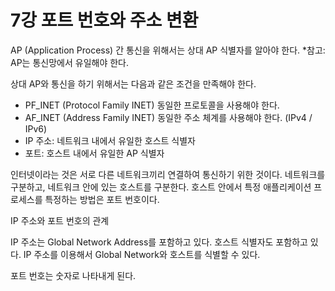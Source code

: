 # 7강 포트 번호와 주소 변환

AP (Application Process) 간 통신을 위해서는 상대 AP 식별자를 알아야 한다.
*참고: AP는 통신망에서 유일해야 한다.

상대 AP와 통신을 하기 위해서는 다음과 같은 조건을 만족해야 한다.
- PF_INET (Protocol Family INET) 동일한 프로토콜을 사용해야 한다.
- AF_INET (Address Family INET) 동일한 주소 체계를 사용해야 한다. (IPv4 / IPv6)
- IP 주소: 네트워크 내에서 유일한 호스트 식별자
- 포트: 호스트 내에서 유일한 AP 식별자

인터넷이라는 것은 서로 다른 네트워크끼리 연결하여 통신하기 위한 것이다.
네트워크를 구분하고, 네트워크 안에 있는 호스트를 구분한다. 호스트 안에서 특정 애플리케이션 프로세스를 특정하는 방법은 포트 번호이다. 

IP 주소와 포트 번호의 관계

IP 주소는 Global Network Address를 포함하고 있다. 호스트 식별자도 포함하고 있다.
IP 주소를 이용해서 Global Network와 호스트를 식별할 수 있다.

포트 번호는 숫자로 나타내게 된다.